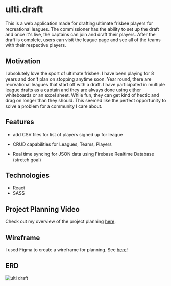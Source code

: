 # ulti.draft

This is a web application made for drafting ultimate frisbee players for recreational leagues. The commissioner has the ability to set up the draft and once it's live, the captains can join and draft their players. After the draft is complete, users can visit the league page and see all of the teams with their respective players.

## Motivation

I absolutely love the sport of ultimate frisbee. I have been playing for 8 years and don't plan on stopping anytime soon. Year round, there are recreational leagues that start off with a draft. I have participated in multiple league drafts as a captain and they are always done using either whiteboards or an excel sheet. While fun, they can get kind of hectic and drag on longer than they should. This seemed like the perfect opportunity to solve a problem for a community I care about. 

## Features

- add CSV files for list of players signed up for league
- CRUD capabilities for Leagues, Teams, Players

- Real time syncing for JSON data using Firebase Realtime Database (stretch goal)

## Technologies
- React
- SASS

## Project Planning Video

Check out my overview of the project planning [here](https://www.loom.com/share/46a6a6364fd14b8297abad4aae8a274d).

## Wireframe

I used Figma to create a wireframe for planning. See [here](https://www.figma.com/file/VDCyu7UnubgQrPNUteRqcB/Wireframe?node-id=0%3A1)!

## ERD

![ulti draft](https://user-images.githubusercontent.com/42413958/100570118-733fa980-3295-11eb-9ce1-516e556527e9.png)


